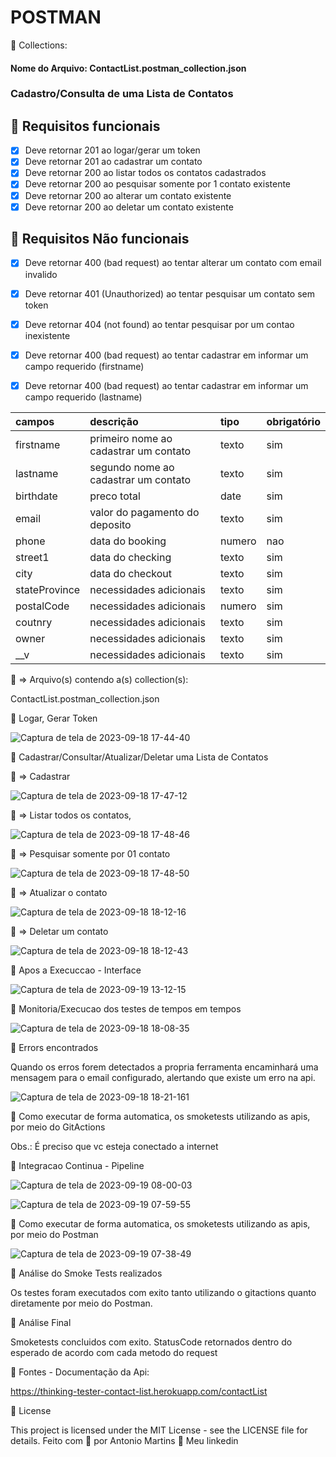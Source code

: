 # POSTMAN

🚀 Collections:
#### Nome do Arquivo: ContactList.postman_collection.json

### Cadastro/Consulta de uma Lista de Contatos
## 🔖 Requisitos funcionais
- [X] Deve retornar 201 ao logar/gerar um token
- [X] Deve retornar 201 ao cadastrar um contato
- [X] Deve retornar 200 ao listar todos os contatos cadastrados
- [X] Deve retornar 200 ao pesquisar somente por 1 contato existente
- [X] Deve retornar 200 ao alterar um contato existente
- [X] Deve retornar 200 ao deletar um contato existente

## 🔖 Requisitos Não funcionais
- [X] Deve retornar 400 (bad request) ao tentar alterar um contato com email invalido
- [X] Deve retornar 401 (Unauthorized) ao tentar pesquisar um contato sem token
- [X] Deve retornar 404 (not found) ao tentar pesquisar por um contao inexistente
- [X] Deve retornar 400 (bad request) ao tentar cadastrar em informar um campo requerido (firstname)
- [X] Deve retornar 400 (bad request) ao tentar cadastrar em informar um campo requerido (lastname)


| campos             | descrição                              | tipo     | obrigatório |
| :----------------- | :------------------------------------- | :------- | :---------- |
| firstname          | primeiro nome ao cadastrar um contato  | texto    | sim         |
| lastname           | segundo nome ao cadastrar um contato   | texto    | sim         |
| birthdate          | preco total                            | date     | sim         |
| email              | valor do pagamento do deposito         | texto    | sim         |
| phone              | data do booking                        | numero   | nao         |
| street1            | data do checking                       | texto    | sim         |
| city               | data do checkout                       | texto    | sim         |
| stateProvince      | necessidades adicionais                | texto    | sim         |
| postalCode         | necessidades adicionais                | numero   | sim         |
| coutnry            | necessidades adicionais                | texto    | sim         |
| owner              | necessidades adicionais                | texto    | sim         |
| __v                | necessidades adicionais                | texto    | sim         |


🔖 => Arquivo(s) contendo a(s) collection(s):

ContactList.postman_collection.json


🚀 Logar, Gerar Token

![Captura de tela de 2023-09-18 17-44-40](https://github.com/antoniogmartins/postman/assets/35534493/0efc1d28-b0a1-4104-87f3-d7accb9429e1)


🚀 Cadastrar/Consultar/Atualizar/Deletar uma Lista de Contatos

🔖 => Cadastrar

![Captura de tela de 2023-09-18 17-47-12](https://github.com/antoniogmartins/postman/assets/35534493/6ba3900f-88f1-4681-b20d-d125800c5a93)


🔖 => Listar todos os contatos,

![Captura de tela de 2023-09-18 17-48-46](https://github.com/antoniogmartins/postman/assets/35534493/c741a033-09f4-4c59-ac7e-6f82f3e3f04e)


🔖 => Pesquisar somente por 01 contato

![Captura de tela de 2023-09-18 17-48-50](https://github.com/antoniogmartins/postman/assets/35534493/8a1c5ebd-0d69-4cb4-bfb6-8664a1cecccc)


🔖 => Atualizar o contato

![Captura de tela de 2023-09-18 18-12-16](https://github.com/antoniogmartins/postman/assets/35534493/5fbdce67-71c5-415b-913c-a0205a5a79a3)


🔖 => Deletar um contato

![Captura de tela de 2023-09-18 18-12-43](https://github.com/antoniogmartins/postman/assets/35534493/c5807128-59dc-4f7c-bfec-9920a99ea6d4)


🚀 Apos a Execuccao - Interface

![Captura de tela de 2023-09-19 13-12-15](https://github.com/antoniogmartins/postman/assets/35534493/22a621f1-e7e2-493e-95aa-6893e25a5c67)


🚀 Monitoria/Execucao dos testes de tempos em tempos

![Captura de tela de 2023-09-18 18-08-35](https://github.com/antoniogmartins/postman/assets/35534493/864c2c1a-d1ee-47aa-9b8b-32125b9fb2a3)


🚀 Errors encontrados

Quando os erros forem detectados a propria ferramenta encaminhará uma mensagem para o email configurado, alertando que existe um erro na api.

![Captura de tela de 2023-09-18 18-21-161](https://github.com/antoniogmartins/postman/assets/35534493/ce8c11d4-19bf-4da1-bb43-278c9806ec93)


🚀 Como executar de forma automatica, os smoketests utilizando as apis, por meio do GitActions

Obs.: É preciso que vc esteja conectado a internet

🚀 Integracao Continua - Pipeline

![Captura de tela de 2023-09-19 08-00-03](https://github.com/antoniogmartins/postman/assets/35534493/983d7435-6f07-4d39-97dc-31dd7c20f0d7)


![Captura de tela de 2023-09-19 07-59-55](https://github.com/antoniogmartins/postman/assets/35534493/ea3f2cc2-3c7f-49d7-b88f-51bd1baf0e1a)

🚀 Como executar de forma automatica, os smoketests utilizando as apis, por meio do Postman

![Captura de tela de 2023-09-19 07-38-49](https://github.com/antoniogmartins/postman/assets/35534493/4baf1f32-724e-4271-85a2-d4f48f3d5e41)


🚀 Análise do Smoke Tests realizados

Os testes foram executados com exito tanto utilizando o gitactions quanto diretamente por meio do Postman.

🚀 Análise Final

Smoketests concluidos com exito. StatusCode retornados dentro do esperado de acordo com cada metodo do request

🚀 Fontes - Documentação da Api:

https://thinking-tester-contact-list.herokuapp.com/contactList

📝 License

This project is licensed under the MIT License - see the LICENSE file for details.
Feito com 💜  por Antonio Martins 👋   Meu linkedin

